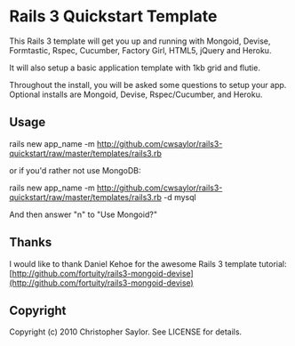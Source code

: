 # Rails 3 Quickstart Template

This Rails 3 template will get you up and running with Mongoid, Devise, Formtastic, Rspec, Cucumber, Factory Girl, HTML5, jQuery and Heroku.

It will also setup a basic application template with 1kb grid and flutie. 

Throughout the install, you will be asked some questions to setup your app. Optional installs are Mongoid, Devise, Rspec/Cucumber, and Heroku.

## Usage

  rails new app_name -m http://github.com/cwsaylor/rails3-quickstart/raw/master/templates/rails3.rb

or if you'd rather not use MongoDB:

  rails new app_name -m http://github.com/cwsaylor/rails3-quickstart/raw/master/templates/rails3.rb -d mysql
  
And then answer "n" to "Use Mongoid?"

## Thanks

I would like to thank Daniel Kehoe for the awesome Rails 3 template tutorial:
[http://github.com/fortuity/rails3-mongoid-devise](http://github.com/fortuity/rails3-mongoid-devise)

## Copyright

Copyright (c) 2010 Christopher Saylor. See LICENSE for details.
